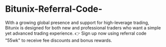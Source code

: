 # Bitunix-Referral-Code-
With a growing global presence and support for high-leverage trading, Bitunix is designed for both new and professional traders who want a simple yet advanced trading experience.  👉 Sign up now using referral code "55wk" to receive fee discounts and bonus rewards.
